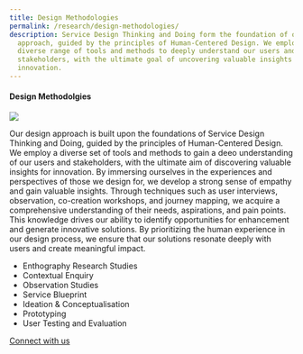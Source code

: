 ```yaml
---
title: Design Methodologies
permalink: /research/design-methodologies/
description: Service Design Thinking and Doing form the foundation of our
  approach, guided by the principles of Human-Centered Design. We employ a
  diverse range of tools and methods to deeply understand our users and
  stakeholders, with the ultimate goal of uncovering valuable insights for
  innovation.
---
```

#### **Design Methodolgies**

![](/images/Research/research_methodolgies.jpg)

Our design approach is built upon the foundations of Service Design Thinking and Doing, guided by the principles of Human-Centered Design. We employ a diverse set of tools and methods to gain a deeo understanding of our users and stakeholders, with the ultimate aim of discovering valuable insights for innovation. By immersing ourselves in the experiences and perspectives of those we design for, we develop a strong sense of empathy and gain valuable insights. Through techniques such as user interviews, observation, co-creation workshops, and journey mapping, we acquire a comprehensive understanding of their needs, aspirations, and pain points. This knowledge drives our ability to identify opportunities for enhancement and generate innovative solutions. By prioritizing the human experience in our design process, we ensure that our solutions resonate deeply with users and create meaningful impact.


* Enthography Research Studies 
* Contextual Enquiry 
* Observation Studies 
* Service Blueprint 
* Ideation &amp; Conceptualisation 
* Prototyping 
* User Testing and Evaluation 

<a target="_blank" href="/contact-us/">Connect with us</a>